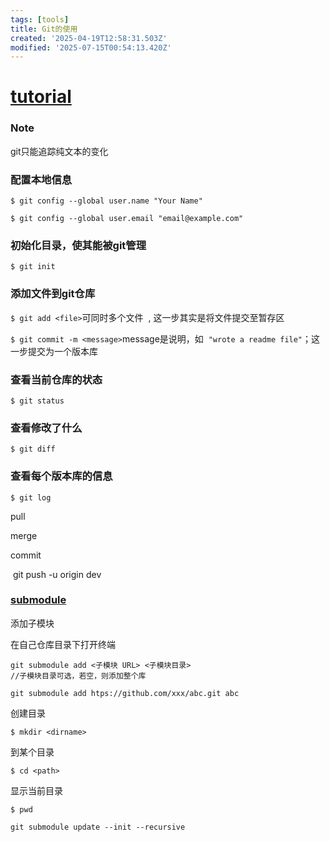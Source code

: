 ```yaml
---
tags: [tools]
title: Git的使用
created: '2025-04-19T12:58:31.503Z'
modified: '2025-07-15T00:54:13.420Z'
---
```


# [**tutorial**](https://liaoxuefeng.com/books/git/introduction/index.html)

### Note

git只能追踪纯文本的变化

### 配置本地信息

`$ git config --global user.name "Your Name"`

`$ git config --global user.email "email@example.com"`

### 初始化目录，使其能被git管理

`$ git init`

### 添加文件到git仓库

`$ git add <file>`可同时多个文件  , 这一步其实是将文件提交至暂存区

`$ git commit -m <message>`message是说明，如  `"wrote a readme file"`；这一步提交为一个版本库

### 查看当前仓库的状态

`$ git status`

### 查看修改了什么

`$ git diff`

### 查看每个版本库的信息

`$ git log`

pull

merge

commit

 git push -u origin dev 

### [**submodule**](https://blog.csdn.net/The_friends/article/details/144848995)

添加子模块

在自己仓库目录下打开终端

```plaintext
git submodule add <子模块 URL> <子模块目录>
//子模块目录可选，若空，则添加整个库
 
git submodule add htps://github.com/xxx/abc.git abc
```

创建目录

`$ mkdir <dirname>`

到某个目录

`$ cd <path>`

显示当前目录

`$ pwd`



`git submodule update --init --recursive `
